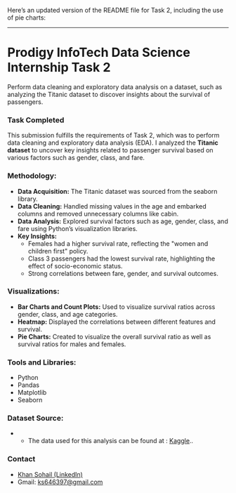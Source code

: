Here’s an updated version of the README file for Task 2, including the use of pie charts:

---

# Prodigy InfoTech Data Science Internship Task 2

Perform data cleaning and exploratory data analysis on a dataset, such as analyzing the Titanic dataset to discover insights about the survival of passengers.

### Task Completed

This submission fulfills the requirements of Task 2, which was to perform data cleaning and exploratory data analysis (EDA). I analyzed the **Titanic dataset** to uncover key insights related to passenger survival based on various factors such as gender, class, and fare.

### Methodology:

- **Data Acquisition:** The Titanic dataset was sourced from the seaborn library.
- **Data Cleaning:** Handled missing values in the age and embarked columns and removed unnecessary columns like cabin.
- **Data Analysis:** Explored survival factors such as age, gender, class, and fare using Python’s visualization libraries.
- **Key Insights:**
  - Females had a higher survival rate, reflecting the "women and children first" policy.
  - Class 3 passengers had the lowest survival rate, highlighting the effect of socio-economic status.
  - Strong correlations between fare, gender, and survival outcomes.

### Visualizations:

- **Bar Charts and Count Plots:** Used to visualize survival ratios across gender, class, and age categories.
- **Heatmap:** Displayed the correlations between different features and survival.
- **Pie Charts:** Created to visualize the overall survival ratio as well as survival ratios for males and females.

### Tools and Libraries:

- Python
- Pandas
- Matplotlib
- Seaborn

### Dataset Source:

- - The data used for this analysis can be found at : <a href="https://www.kaggle.com/c/titanic/data?select=test.csv">Kaggle</a>..

### Contact

- <a href="https://www.linkedin.com/in/khan-sohail-386b2027a ">Khan Sohail (LinkedIn)</a>
- Gmail: ks646397@gmail.com

